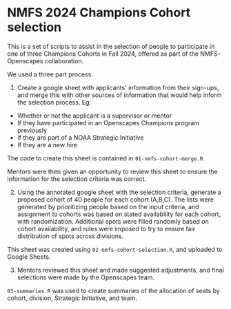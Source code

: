 # NMFS 2024 Champions Cohort selection

This is a set of scripts to assist in the selection of people to participate
in one of three Champions Cohorts in Fall 2024, offered as part of the
NMFS-Openscapes collaboration.

We used a three part process:

1. Create a google sheet with applicants' information from their sign-ups, and
merge this with other sources of information that would help inform the selection
process. Eg:

- Whether or not the applicant is a supervisor or mentor
- If they have participated in an Openscapes Champions program previously
- If they are part of a NOAA Strategic Initiative
- If they are a new hire

The code to create this sheet is contained in `01-nmfs-cohort-merge.R`

Mentors were then given an opportunity to review this sheet to ensure the information
for the selection criteria was correct.

2. Using the annotated google sheet with the selection criteria, generate
a proposed cohort of 40 people for each cohort (A,B,C). The lists were generated
by prioritizing people based on the input criteria, and assignment to cohorts was
based on stated availability for each cohort, with randomization. Additional
spots were filled randomly based on cohort availability, and rules were imposed
to try to ensure fair distribution of spots across divisions.

This sheet was created using `02-nmfs-cohort-selection.R`, and uploaded to Google
Sheets.

3. Mentors reviewed this sheet and made suggested adjustments, and final selections
were made by the Openscapes team.

`03-summaries.R` was used to create summaries of the allocation of seats by cohort,
division, Strategic Initiative, and team.

